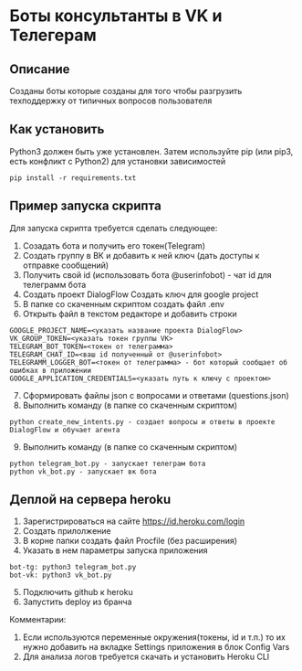 # Боты консультанты в VK и Телегерам
## Описание
Созданы боты которые созданы для того чтобы разгрузить техподдержку от типичных вопросов пользователя

## Как установить
Python3 должен быть уже установлен. Затем используйте pip (или pip3, есть конфликт с Python2) для установки зависимостей
```
pip install -r requirements.txt
```

## Пример запуска скрипта
Для запуска скрипта требуется сделать следующее:

1. Созадать бота и получить его токен(Telegram)
2. Создать группу в ВК и добавить к ней ключ (дать доступы к отправке сообщений)
3. Получить свой id (использовать бота @userinfobot) - чат id для телеграмм бота
4. Создать проект DialogFlow
Создать ключ для google project
5. В папке со скаченным скриптом создать файл .env
6. Открыть файл в текстом редакторе и добавить строки
```
GOOGLE_PROJECT_NAME=<указать название проекта DialogFlow>
VK_GROUP_TOKEN=<указать токен группы VK>
TELEGRAM_BOT_TOKEN=<токен от телеграмма>
TELEGRAM_CHAT_ID=<ваш id полученный от @userinfobot>
TELEGRAMM_LOGGER_BOT=<токен от телеграмма> - бот который сообщает об ошибках в приложении
GOOGLE_APPLICATION_CREDENTIALS=<указать путь к ключу с проектом>
```
7. Сформировать файлы json с вопросами и ответами (questions.json)
8. Выполнить команду (в папке со скаченным скриптом)
```
python create_new_intents.py - создает вопросы и ответы в проекте DialogFlow и обучает агента
```
9. Выполнить команду (в папке со скаченным скриптом)
```
python telegram_bot.py - запускает телеграм бота 
python vk_bot.py - запускает вк бота 
```

## Деплой на сервера heroku
1. Зарегистрироваться на сайте https://id.heroku.com/login
2. Создать прилолжение
3. В корне папки создать файл Procfile (без расширения)
4. Указать в нем параметры запуска приложения
 ```
bot-tg: python3 telegram_bot.py
bot-vk: python3 vk_bot.py
```
5. Подключить github к heroku
6. Запустить deploy из бранча

Комментарии:
1. Если используются переменные окружения(токены, id и т.п.) то их нужно добавить на вкладке Settings приложения в блок Config Vars
2. Для анализа логов требуется скачать и установить Heroku CLI
